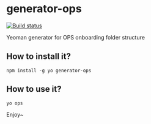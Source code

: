 # generator-ops

[![Build status](https://ci.appveyor.com/api/projects/status/cj4is8mqumvo7gil/branch/master?svg=true)](https://ci.appveyor.com/project/qinezh/generator-ops/branch/master)

Yeoman generator for OPS onboarding folder structure

## How to install it?

```
npm install -g yo generator-ops
```

## How to use it?

```
yo ops
```

Enjoy~